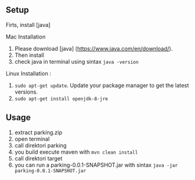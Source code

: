 ## Setup
Firts, install [java] 

Mac Installation
1. Please download [java] (https://www.java.com/en/download/).
2. Then install
3. check java in terminal using sintax `java -version`

Linux Installation : 
1. `sudo apt-get update`. Update your package manager to get the latest versions.
2. `sudo apt-get install openjdk-8-jre`


## Usage
1. extract parking.zip
2. open terminal
3. call direktori parking
4. you build execute maven with `mvn clean install`
5. call direktori target
6. you can run a parking-0.0.1-SNAPSHOT.jar with sintax `java -jar parking-0.0.1-SNAPSHOT.jar`